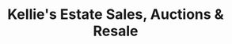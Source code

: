 ---
title: "Kellie's Estate Sales, Auctions & Resale"
url: /okemos/kellies-estate-sales-auctions-und-resale/
shop: Gebrauchtwaren
---